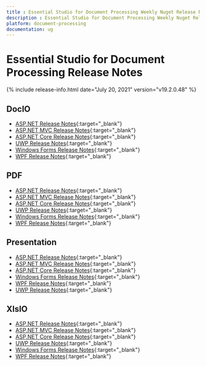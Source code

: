 ```yaml
---
title : Essential Studio for Document Processing Weekly Nuget Release Release Notes  
description : Essential Studio for Document Processing Weekly Nuget Release Release Notes  
platform: document-processing
documentation: ug
---
```


# Essential Studio for Document Processing  Release Notes  

{% include release-info.html date="July 20, 2021" version="v19.2.0.48" %} 

## DocIO

* [ASP.NET Release Notes](/aspnet/release-notes/v19.2.0.48#docio){:target="_blank"}
* [ASP.NET MVC Release Notes](/aspnetmvc/release-notes/v19.2.0.48#docio){:target="_blank"}
* [ASP.NET Core Release Notes](/aspnet-core/release-notes/v19.2.0.48#docio){:target="_blank"}
* [UWP Release Notes](/uwp/release-notes/v19.2.0.48#docio){:target="_blank"}
* [Windows Forms Release Notes](/windowsforms/release-notes/v19.2.0.48#docio){:target="_blank"}
* [WPF Release Notes](/wpf/release-notes/v19.2.0.48#docio){:target="_blank"}


## PDF

* [ASP.NET Release Notes](/aspnet/release-notes/v19.2.0.48#pdf){:target="_blank"}
* [ASP.NET MVC Release Notes](/aspnetmvc/release-notes/v19.2.0.48#pdf){:target="_blank"}
* [ASP.NET Core Release Notes](/aspnet-core/release-notes/v19.2.0.48#pdf){:target="_blank"}
* [UWP Release Notes](/uwp/release-notes/v19.2.0.48#pdf){:target="_blank"}
* [Windows Forms Release Notes](/windowsforms/release-notes/v19.2.0.48#pdf){:target="_blank"}
* [WPF Release Notes](/wpf/release-notes/v19.2.0.48#pdf){:target="_blank"}


## Presentation

* [ASP.NET Release Notes](/aspnet/release-notes/v19.2.0.48#presentation){:target="_blank"}
* [ASP.NET MVC Release Notes](/aspnetmvc/release-notes/v19.2.0.48#presentation){:target="_blank"}
* [ASP.NET Core Release Notes](/aspnet-core/release-notes/v19.2.0.48#presentation){:target="_blank"}
* [Windows Forms Release Notes](/windowsforms/release-notes/v19.2.0.48#presentation){:target="_blank"}
* [WPF Release Notes](/wpf/release-notes/v19.2.0.48#presentation){:target="_blank"}
* [UWP Release Notes](/uwp/release-notes/v19.2.0.48#presentation){:target="_blank"}




## XlsIO

* [ASP.NET Release Notes](/aspnet/release-notes/v19.2.0.48#xlsio){:target="_blank"}
* [ASP.NET MVC Release Notes](/aspnetmvc/release-notes/v19.2.0.48#xlsio){:target="_blank"}
* [ASP.NET Core Release Notes](/aspnet-core/release-notes/v19.2.0.48#xlsio){:target="_blank"}
* [UWP Release Notes](/uwp/release-notes/v19.2.0.48#xlsio){:target="_blank"}
* [Windows Forms Release Notes](/windowsforms/release-notes/v19.2.0.48#xlsio){:target="_blank"}
* [WPF Release Notes](/wpf/release-notes/v19.2.0.48#xlsio){:target="_blank"}